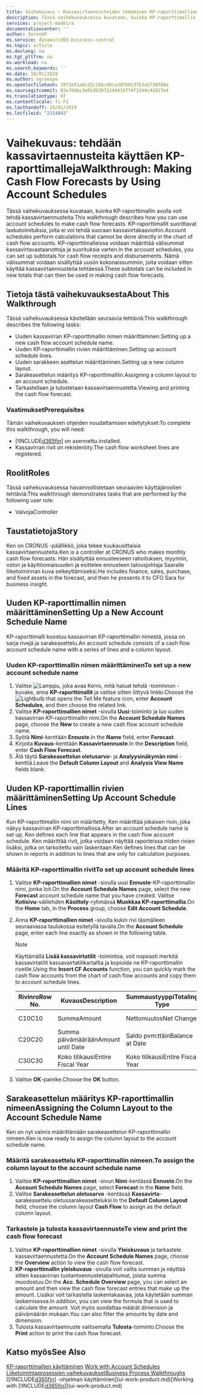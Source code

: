 ```yaml
---
title: Vaihekuvaus – Kassavirtaennusteiden tekeminen KP-raporttimallien avulla | Microsoft Docs
description: Tässä vaihekuvauksessa kuvataan, kuinka KP-raporttimallin avulla voit tehdä kassavirtaennusteita. KP-raporttimallit suorittavat laskutoimituksia, joita ei voi tehdä suoraan kassavirtakaavioihin. KP-raporttimalleissa voidaan määrittää välisummat kassavirtavastaanottoja ja suorituksia varten. Nämä välisummat voidaan sisällyttää uusiin kokonaissummiin, joita voidaan sitten käyttää kassavirtaennusteita tehtäessä.
services: project-madeira
documentationcenter: ''
author: SorenGP
ms.service: dynamics365-business-central
ms.topic: article
ms.devlang: na
ms.tgt_pltfrm: na
ms.workload: na
ms.search.keywords: ''
ms.date: 10/01/2019
ms.author: sgroespe
ms.openlocfilehash: 70f1e51a0cd2c1b6c90ca3d76013fb3a5f30f80e
ms.sourcegitcommit: 02e704bc3e01d62072144919774f1244c42827e4
ms.translationtype: HT
ms.contentlocale: fi-FI
ms.lasthandoff: 10/01/2019
ms.locfileid: "2314842"
---
```

# <a name="walkthrough-making-cash-flow-forecasts-by-using-account-schedules"></a><span data-ttu-id="6ce6a-106">Vaihekuvaus: tehdään kassavirtaennusteita käyttäen KP-raporttimalleja</span><span class="sxs-lookup"><span data-stu-id="6ce6a-106">Walkthrough: Making Cash Flow Forecasts by Using Account Schedules</span></span>
<span data-ttu-id="6ce6a-107">Tässä vaihekuvauksessa kuvataan, kuinka KP-raporttimallin avulla voit tehdä kassavirtaennusteita.</span><span class="sxs-lookup"><span data-stu-id="6ce6a-107">This walkthrough describes how you can use account schedules to make cash flow forecasts.</span></span> <span data-ttu-id="6ce6a-108">KP-raporttimallit suorittavat laskutoimituksia, joita ei voi tehdä suoraan kassavirtakaavioihin.</span><span class="sxs-lookup"><span data-stu-id="6ce6a-108">Account schedules perform calculations that cannot be done directly in the chart of cash flow accounts.</span></span> <span data-ttu-id="6ce6a-109">KP-raporttimalleissa voidaan määrittää välisummat kassavirtavastaanottoja ja suorituksia varten.</span><span class="sxs-lookup"><span data-stu-id="6ce6a-109">In the account schedules, you can set up subtotals for cash flow receipts and disbursements.</span></span> <span data-ttu-id="6ce6a-110">Nämä välisummat voidaan sisällyttää uusiin kokonaissummiin, joita voidaan sitten käyttää kassavirtaennusteita tehtäessä.</span><span class="sxs-lookup"><span data-stu-id="6ce6a-110">These subtotals can be included in new totals that can then be used in making cash flow forecasts.</span></span>  

## <a name="about-this-walkthrough"></a><span data-ttu-id="6ce6a-111">Tietoja tästä vaihekuvauksesta</span><span class="sxs-lookup"><span data-stu-id="6ce6a-111">About This Walkthrough</span></span>  
<span data-ttu-id="6ce6a-112">Tässä vaihekuvauksessa käsitellään seuraavia tehtäviä:</span><span class="sxs-lookup"><span data-stu-id="6ce6a-112">This walkthrough describes the following tasks:</span></span>  

- <span data-ttu-id="6ce6a-113">Uuden kassavirran KP-raporttimallin nimen määrittäminen.</span><span class="sxs-lookup"><span data-stu-id="6ce6a-113">Setting up a new cash flow account schedule name.</span></span>  
- <span data-ttu-id="6ce6a-114">Uuden KP-raporttimallin rivien määrittäminen.</span><span class="sxs-lookup"><span data-stu-id="6ce6a-114">Setting up account schedule lines.</span></span>  
- <span data-ttu-id="6ce6a-115">Uuden sarakkeen asettelun määrittäminen.</span><span class="sxs-lookup"><span data-stu-id="6ce6a-115">Setting up a new column layout.</span></span>  
- <span data-ttu-id="6ce6a-116">Sarakeasettelun määritys KP-raporttimalliin.</span><span class="sxs-lookup"><span data-stu-id="6ce6a-116">Assigning a column layout to an account schedule.</span></span>  
- <span data-ttu-id="6ce6a-117">Tarkastellaan ja tulostetaan kassavirtaennustetta.</span><span class="sxs-lookup"><span data-stu-id="6ce6a-117">Viewing and printing the cash flow forecast.</span></span>  

### <a name="prerequisites"></a><span data-ttu-id="6ce6a-118">Vaatimukset</span><span class="sxs-lookup"><span data-stu-id="6ce6a-118">Prerequisites</span></span>  
<span data-ttu-id="6ce6a-119">Tämän vaihekuvauksen ohjeiden noudattamisen edellytykset:</span><span class="sxs-lookup"><span data-stu-id="6ce6a-119">To complete this walkthrough, you will need:</span></span>  

- [!INCLUDE[d365fin](includes/d365fin_md.md)] <span data-ttu-id="6ce6a-120">on asennettu.</span><span class="sxs-lookup"><span data-stu-id="6ce6a-120">installed.</span></span>  
- <span data-ttu-id="6ce6a-121">Kassavirran rivit on rekisteröity.</span><span class="sxs-lookup"><span data-stu-id="6ce6a-121">The cash flow worksheet lines are registered.</span></span>  

## <a name="roles"></a><span data-ttu-id="6ce6a-122">Roolit</span><span class="sxs-lookup"><span data-stu-id="6ce6a-122">Roles</span></span>  
<span data-ttu-id="6ce6a-123">Tässä vaihekuvauksessa havainnollistetaan seuraavien käyttäjäroolien tehtäviä:</span><span class="sxs-lookup"><span data-stu-id="6ce6a-123">This walkthrough demonstrates tasks that are performed by the following user role:</span></span>  

- <span data-ttu-id="6ce6a-124">Valvoja</span><span class="sxs-lookup"><span data-stu-id="6ce6a-124">Controller</span></span>  

## <a name="story"></a><span data-ttu-id="6ce6a-125">Taustatietoja</span><span class="sxs-lookup"><span data-stu-id="6ce6a-125">Story</span></span>  
<span data-ttu-id="6ce6a-126">Ken on CRONUS -päällikkö, joka tekee kuukausittaisia kassavirtaennusteita.</span><span class="sxs-lookup"><span data-stu-id="6ce6a-126">Ken is a controller at CRONUS who makes monthly cash flow forecasts.</span></span> <span data-ttu-id="6ce6a-127">Hän sisällyttää ennusteeseen rahoituksen, myynnin, oston ja käyttöomaisuuden ja esittelee ennusteen talousjohtaja Saaralle liiketoiminnan kuva selkeyttämiseksi.</span><span class="sxs-lookup"><span data-stu-id="6ce6a-127">He includes finance, sales, purchase, and fixed assets in the forecast, and then he presents it to CFO Sara for business insight.</span></span>  

## <a name="setting-up-a-new-account-schedule-name"></a><span data-ttu-id="6ce6a-128">Uuden KP-raporttimallin nimen määrittäminen</span><span class="sxs-lookup"><span data-stu-id="6ce6a-128">Setting Up a New Account Schedule Name</span></span>  
<span data-ttu-id="6ce6a-129">KP-raporttimalli koostuu kassavirran KP-raporttimallin nimestä, jossa on sarja rivejä ja sarakeasettelu.</span><span class="sxs-lookup"><span data-stu-id="6ce6a-129">An account schedule consists of a cash flow account schedule name with a series of lines and a column layout.</span></span>  

### <a name="to-set-up-a-new-account-schedule-name"></a><span data-ttu-id="6ce6a-130">Uuden KP-raporttimallin nimen määrittäminen</span><span class="sxs-lookup"><span data-stu-id="6ce6a-130">To set up a new account schedule name</span></span>  

1.  <span data-ttu-id="6ce6a-131">Valitse ![Lamppu, joka avaa Kerro, mitä haluat tehdä -toiminnon](media/ui-search/search_small.png "Kerro, mitä haluat tehdä") -kuvake, anna **KP-raporttimallit** ja valitse sitten liittyvä linkki.</span><span class="sxs-lookup"><span data-stu-id="6ce6a-131">Choose the ![Lightbulb that opens the Tell Me feature](media/ui-search/search_small.png "Tell me what you want to do") icon, enter **Account Schedules**, and then choose the related link.</span></span>  
2.  <span data-ttu-id="6ce6a-132">Valitse **KP-raporttimallien nimet** -sivulla **Uusi**-toiminto ja luo uuden kassavirran KP-raporttimallin nimi.</span><span class="sxs-lookup"><span data-stu-id="6ce6a-132">On the **Account Schedule Names** page, choose the **New** to create a new cash flow account schedule name.</span></span>  
3.  <span data-ttu-id="6ce6a-133">Syötä **Nimi**-kenttään **Ennuste**.</span><span class="sxs-lookup"><span data-stu-id="6ce6a-133">In the **Name** field, enter **Forecast**.</span></span>  
4.  <span data-ttu-id="6ce6a-134">Kirjoita **Kuvaus**-kenttään **Kassavirtaennuste**.</span><span class="sxs-lookup"><span data-stu-id="6ce6a-134">In the **Description** field, enter **Cash Flow Forecast**.</span></span>  
5.  <span data-ttu-id="6ce6a-135">Älä täytä **Sarakeasettelun oletusarvo**- ja **Analyysinäkymän nimi** -kenttiä.</span><span class="sxs-lookup"><span data-stu-id="6ce6a-135">Leave the **Default Column Layout** and **Analysis View Name** fields blank.</span></span>  

## <a name="setting-up-account-schedule-lines"></a><span data-ttu-id="6ce6a-136">Uuden KP-raporttimallin rivien määrittäminen</span><span class="sxs-lookup"><span data-stu-id="6ce6a-136">Setting Up Account Schedule Lines</span></span>  
<span data-ttu-id="6ce6a-137">Kun KP-raporttimallin nimi on määritetty, Ken määrittää jokaisen rivin, joka näkyy kassavirran KP-raporttimallissa.</span><span class="sxs-lookup"><span data-stu-id="6ce6a-137">After an account schedule name is set up, Ken defines each line that appears in the cash flow account schedule.</span></span> <span data-ttu-id="6ce6a-138">Ken määrittää rivit, jotka voidaan näyttää raporteissa niiden rivien lisäksi, jotka on tarkoitettu vain laskentaan.</span><span class="sxs-lookup"><span data-stu-id="6ce6a-138">Ken defines lines that can be shown in reports in addition to lines that are only for calculation purposes.</span></span>  

### <a name="to-set-up-account-schedule-lines"></a><span data-ttu-id="6ce6a-139">Määritä KP-raporttimallin rivit</span><span class="sxs-lookup"><span data-stu-id="6ce6a-139">To set up account schedule lines</span></span>  

1.  <span data-ttu-id="6ce6a-140">Valitse **KP-raporttimallien nimet** -sivulla uusi **Ennuste**-KP-raporttimallin nimi, jonka loit.</span><span class="sxs-lookup"><span data-stu-id="6ce6a-140">On the **Account Schedule Names** page, select the new **Forecast** account schedule name that you have created.</span></span> <span data-ttu-id="6ce6a-141">Valitse **Kotisivu**-välilehden **Käsittely**-ryhmässä **Muokkaa KP-raporttimallia**.</span><span class="sxs-lookup"><span data-stu-id="6ce6a-141">On the **Home** tab, in the **Process** group, choose **Edit Account Schedule**.</span></span>  
2.  <span data-ttu-id="6ce6a-142">Anna **KP-raporttimallien nimet** -sivulla kukin rivi täsmälleen seuraavassa taulukossa esitetyllä tavalla.</span><span class="sxs-lookup"><span data-stu-id="6ce6a-142">On the **Account Schedule** page, enter each line exactly as shown in the following table.</span></span>  

    > [!NOTE]  
    >  <span data-ttu-id="6ce6a-143">Käyttämällä **Lisää kassavirtatilit** -toimintoa, voit nopeasti merkitä kassavirtatilit kassavairtatilikartallta ja kopioida ne KP-raporttimallin riveille.</span><span class="sxs-lookup"><span data-stu-id="6ce6a-143">Using the **Insert CF Accounts** function, you can quickly mark the cash flow accounts from the chart of cash flow accounts and copy them to account schedule lines.</span></span>  

    |<span data-ttu-id="6ce6a-144">Rivinro</span><span class="sxs-lookup"><span data-stu-id="6ce6a-144">Row No.</span></span>|<span data-ttu-id="6ce6a-145">Kuvaus</span><span class="sxs-lookup"><span data-stu-id="6ce6a-145">Description</span></span>|<span data-ttu-id="6ce6a-146">Summaustyyppi</span><span class="sxs-lookup"><span data-stu-id="6ce6a-146">Totaling Type</span></span>|<span data-ttu-id="6ce6a-147">Summausväli</span><span class="sxs-lookup"><span data-stu-id="6ce6a-147">Totaling</span></span>|<span data-ttu-id="6ce6a-148">Rivityyppi</span><span class="sxs-lookup"><span data-stu-id="6ce6a-148">Row Type</span></span>|<span data-ttu-id="6ce6a-149">Summatyyppi</span><span class="sxs-lookup"><span data-stu-id="6ce6a-149">Amount Type</span></span>|<span data-ttu-id="6ce6a-150">Näytä</span><span class="sxs-lookup"><span data-stu-id="6ce6a-150">Show</span></span>|  
    |-------|-----------|-------------|--------|--------|-----------|----|
    |<span data-ttu-id="6ce6a-151">C10</span><span class="sxs-lookup"><span data-stu-id="6ce6a-151">C10</span></span>|<span data-ttu-id="6ce6a-152">Summa</span><span class="sxs-lookup"><span data-stu-id="6ce6a-152">Amount</span></span>|<span data-ttu-id="6ce6a-153">Nettomuutos</span><span class="sxs-lookup"><span data-stu-id="6ce6a-153">Net Change</span></span>|<span data-ttu-id="6ce6a-154">Tapahtumat</span><span class="sxs-lookup"><span data-stu-id="6ce6a-154">Entries</span></span>|<span data-ttu-id="6ce6a-155">Nettosumma</span><span class="sxs-lookup"><span data-stu-id="6ce6a-155">Net Amount</span></span>|<span data-ttu-id="6ce6a-156">Aina</span><span class="sxs-lookup"><span data-stu-id="6ce6a-156">Always</span></span>|  
    |<span data-ttu-id="6ce6a-157">C20</span><span class="sxs-lookup"><span data-stu-id="6ce6a-157">C20</span></span>|<span data-ttu-id="6ce6a-158">Summa päivämäärään</span><span class="sxs-lookup"><span data-stu-id="6ce6a-158">Amount until Date</span></span>|<span data-ttu-id="6ce6a-159">Saldo pvm:ttäin</span><span class="sxs-lookup"><span data-stu-id="6ce6a-159">Balance at Date</span></span>|<span data-ttu-id="6ce6a-160">Tapahtumat</span><span class="sxs-lookup"><span data-stu-id="6ce6a-160">Entries</span></span>|<span data-ttu-id="6ce6a-161">Nettosumma</span><span class="sxs-lookup"><span data-stu-id="6ce6a-161">Net Amount</span></span>|<span data-ttu-id="6ce6a-162">Aina</span><span class="sxs-lookup"><span data-stu-id="6ce6a-162">Always</span></span>|  
    |<span data-ttu-id="6ce6a-163">C30</span><span class="sxs-lookup"><span data-stu-id="6ce6a-163">C30</span></span>|<span data-ttu-id="6ce6a-164">Koko tilikausi</span><span class="sxs-lookup"><span data-stu-id="6ce6a-164">Entire Fiscal Year</span></span>|<span data-ttu-id="6ce6a-165">Koko tilikausi</span><span class="sxs-lookup"><span data-stu-id="6ce6a-165">Entire Fiscal Year</span></span>|<span data-ttu-id="6ce6a-166">Tapahtumat</span><span class="sxs-lookup"><span data-stu-id="6ce6a-166">Entries</span></span>|<span data-ttu-id="6ce6a-167">Nettosumma</span><span class="sxs-lookup"><span data-stu-id="6ce6a-167">Net Amount</span></span>|<span data-ttu-id="6ce6a-168">Aina</span><span class="sxs-lookup"><span data-stu-id="6ce6a-168">Always</span></span>|  

4.  <span data-ttu-id="6ce6a-169">Valitse **OK**-painike.</span><span class="sxs-lookup"><span data-stu-id="6ce6a-169">Choose the **OK** button.</span></span>  

## <a name="assigning-the-column-layout-to-the-account-schedule-name"></a><span data-ttu-id="6ce6a-170">Sarakeasettelun määritys KP-raporttimallin nimeen</span><span class="sxs-lookup"><span data-stu-id="6ce6a-170">Assigning the Column Layout to the Account Schedule Name</span></span>  
<span data-ttu-id="6ce6a-171">Ken on nyt valmis määrittämään sarakeasettelun KP-raporttimallin nimeen.</span><span class="sxs-lookup"><span data-stu-id="6ce6a-171">Ken is now ready to assign the column layout to the account schedule name.</span></span>  

### <a name="to-assign-the-column-layout-to-the-account-schedule-name"></a><span data-ttu-id="6ce6a-172">Määritä sarakeasettelu KP-raporttimallin nimeen.</span><span class="sxs-lookup"><span data-stu-id="6ce6a-172">To assign the column layout to the account schedule name</span></span>  

1.  <span data-ttu-id="6ce6a-173">Valitse **KP-raporttimallien nimet** -sivun **Nimi**-kentässä **Ennuste**.</span><span class="sxs-lookup"><span data-stu-id="6ce6a-173">On the **Account Schedule Names** page, select **Forecast** in the **Name** field.</span></span>  
2.  <span data-ttu-id="6ce6a-174">Valitse **Sarakeasettelun oletusarvo** -kentässä **Kassavirta**-sarakeasettelu oletussarakeasetteluksi.</span><span class="sxs-lookup"><span data-stu-id="6ce6a-174">In the **Default Column Layout** field, choose the column layout **Cash Flow** to assign as the default column layout.</span></span>  

### <a name="to-view-and-print-the-cash-flow-forecast"></a><span data-ttu-id="6ce6a-175">Tarkastele ja tulosta kassavirtaennuste</span><span class="sxs-lookup"><span data-stu-id="6ce6a-175">To view and print the cash flow forecast</span></span>  
1.  <span data-ttu-id="6ce6a-176">Valitse **KP-raporttimallien nimet** -sivulla **Yleiskuvaus** ja tarkastele kassavirtaennustetta.</span><span class="sxs-lookup"><span data-stu-id="6ce6a-176">On the **Account Schedule Names** page, choose the **Overview** action to view the cash flow forecast.</span></span>  
2.  <span data-ttu-id="6ce6a-177">**KP-raporttimallin yleiskuvaus** -sivulla voit valita summan ja näyttää sitten kassavirran tuotantoennustetapahtumat, joista summa muodostuu.</span><span class="sxs-lookup"><span data-stu-id="6ce6a-177">On the **Acc. Schedule Overview** page, you can select an amount and then view the cash flow forecast entries that make up the amount.</span></span> <span data-ttu-id="6ce6a-178">Lisäksi voit tarkastella laskentakaavaa, jota käytetään summan laskemisessa.</span><span class="sxs-lookup"><span data-stu-id="6ce6a-178">In addition, you can view the formula that is used to calculate the amount.</span></span> <span data-ttu-id="6ce6a-179">Voit myös suodattaa määrät dimension ja päivämäärän mukaan.</span><span class="sxs-lookup"><span data-stu-id="6ce6a-179">You can also filter the amounts by date and dimension.</span></span>  
3.  <span data-ttu-id="6ce6a-180">Tulosta kassavirtaennuste valitsemalla **Tulosta**-toiminto.</span><span class="sxs-lookup"><span data-stu-id="6ce6a-180">Choose the **Print** action to print the cash flow forecast.</span></span>  

## <a name="see-also"></a><span data-ttu-id="6ce6a-181">Katso myös</span><span class="sxs-lookup"><span data-stu-id="6ce6a-181">See Also</span></span>  
 <span data-ttu-id="6ce6a-182">[KP-raporttimallien käyttäminen](bi-how-work-account-schedule.md) </span><span class="sxs-lookup"><span data-stu-id="6ce6a-182">[Work with Account Schedules](bi-how-work-account-schedule.md) </span></span>  
 [<span data-ttu-id="6ce6a-183">Liiketoimintaprosessien vaihekuvaukset</span><span class="sxs-lookup"><span data-stu-id="6ce6a-183">Business Process Walkthroughs</span></span>](walkthrough-business-process-walkthroughs.md)  
 <span data-ttu-id="6ce6a-184">[[!INCLUDE[d365fin](includes/d365fin_md.md)] -ohjelman käyttäminen](ui-work-product.md)</span><span class="sxs-lookup"><span data-stu-id="6ce6a-184">[Working with [!INCLUDE[d365fin](includes/d365fin_md.md)]](ui-work-product.md)</span></span>
